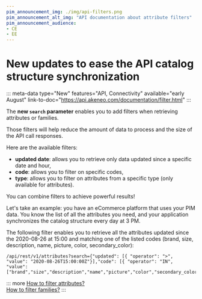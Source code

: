 ```yaml
---
pim_announcement_img: ./img/api-filters.png
pim_announcement_alt_img: "API documentation about attribute filters"
pim_announcement_audience:
- CE
- EE
---
```


# New updates to ease the API catalog structure synchronization
::: meta-data type="New" features="API, Connectivity" available="early August" link-to-doc="https://api.akeneo.com/documentation/filter.html"
:::

The **new `search` parameter** enables you to add filters when retrieving attributes or families.

Those filters will help reduce the amount of data to process and the size of the API call responses.

Here are the available filters:
- **updated date**: allows you to retrieve only data updated since a specific date and hour,
- **code**: allows you to filter on specific codes,
- **type**: allows you to filter on attributes from a specific type (only available for attributes).

You can combine filters to achieve powerful results!

Let's take an example: you have an eCommerce platform that uses your PIM data. You know the list of all the attributes you need, and your application synchronizes the catalog structure every day at 3 PM.  

The following filter enables you to retrieve all the attributes updated since the 2020-08-26 at 15:00 and matching one of the listed codes (brand, size, description, name, picture, color, secondary_color):

```
/api/rest/v1/attributes?search={"updated": [{ "operator": ">", "value": "2020-08-26T15:00:00Z"}],"code": [{ "operator": "IN", "value": ["brand","size","description","name","picture","color","secondary_color"]}]
```  

::: more
[How to filter attributes?](https://api.akeneo.com/documentation/filter.html#filter-attributes)  
[How to filter families?](https://api.akeneo.com/documentation/filter.html#filter-families)
:::
